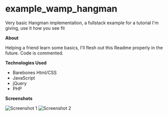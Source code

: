 # example_wamp_hangman
Very basic Hangman implementation, a fullstack example for a tutorial I'm giving, use it how you see fit

**About**

Helping a friend learn some basics, I'll flesh out this Readme properly in the future.
Code is commented.

**Technologies Used**

- Barebones Html/CSS
- JavaScript
- jQuery
- PHP

**Screenshots**

![Screenshot 1](https://puu.sh/xbDjN/1585fb484c.png "Screenshot 1")
![Screenshot 2](https://puu.sh/xbDmq/de518ff59c.png "Screenshot 2")
